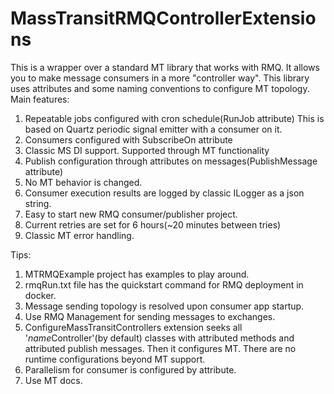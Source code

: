 # MassTransitRMQControllerExtensions
This is a wrapper over a standard MT library that works with RMQ. It allows you to make message consumers in a more "controller way".
This library uses attributes and some naming conventions to configure MT topology.
Main features:
1) Repeatable jobs configured with cron schedule(RunJob attribute) This is based on Quartz periodic signal emitter with a consumer on it.
2) Consumers configured with SubscribeOn attribute
3) Classic MS DI support. Supported through MT functionality 
4) Publish configuration through attributes on messages(PublishMessage attribute)
5) No MT behavior is changed.
6) Consumer execution results are logged by classic ILogger as a json string.
7) Easy to start new RMQ consumer/publisher project.  
8) Current retries are set for 6 hours(~20 minutes between tries)
9) Classic MT error handling.

Tips:

1) MTRMQExample project has examples to play around. 
2) rmqRun.txt file has the quickstart command for RMQ deployment in docker.
3) Message sending topology is resolved upon consumer app startup. 
4) Use RMQ Management for sending messages to exchanges.
5) ConfigureMassTransitControllers extension seeks all '*name*Controller'(by default) classes with attributed methods and attributed publish messages. Then it configures MT. There are no runtime configurations beyond MT support.
5) Parallelism for consumer is configured by attribute.
6) Use MT docs.
